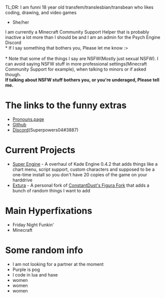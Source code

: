 TL;DR: I am funni 18 year old transfem/translesbian/transbean who likes coding, drawing, and video games
* She/her

I am currently a Minecraft Community Support Helper that is probably inactive a lot more than I should be and I am an admin for the Psych Engine Discord
<br>* If I say something that bothers you, Please let me know :>
<br><br>* Note that some of the things I say are NSFW(Mostly just sexual NSFW). I can avoid saying NSFW stuff in more professional settings(Minecraft Community Support for example), when talking to minors or if asked though. 
<br>**If talking about NSFW stuff bothers you, or you're underaged, Please tell me.**      

# The links to the funny extras
- [Pronouns.page](https://en.pronouns.page/@superpowers04)
- [Github](https://github.com/superpowers04)
- [Discord](https://discordapp.com/users/267737465152864256)(Superpowers04#3887)
# Current Projects
* [Super Engine](https://github.com/superpowers04/Super-Engine) - A overhaul of Kade Engine 0.4.2 that adds things like a chart menu, script support, custom characters and supposed to be a one-time install so you don't have 20 copies of the game on your harddrive
* [Extura](https://github.com/superpowers04/Extura) - A personal fork of [ConstantDust's Figura Fork](https://github.com/ConstantDust/Figura) that adds a bunch of random things I want to add
# Main Hyperfixations
* Friday Night Funkin'
* Minecraft

# Some random info
- I am not looking for a partner at the moment
- Purple is pog
- I code in lua and haxe
- women
- women
- women
